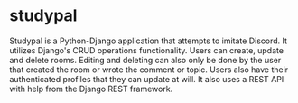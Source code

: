 # studypal

Studypal is a Python-Django application that attempts to imitate Discord. It utilizes Django's CRUD operations functionality. Users can create, update and delete rooms. Editing and deleting can also only be done by the user that created the room or wrote the comment or topic. Users also have their authenticated profiles that they can update at will.
It also uses a REST API with help from the Django REST framework.

